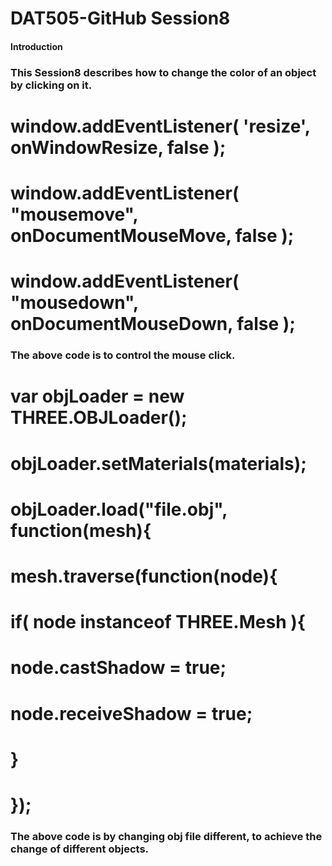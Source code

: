 # DAT505-GitHub Session8
#### Introduction
### This Session8 describes how to change the color of an object by clicking on it.
#  window.addEventListener( 'resize', onWindowResize, false );
#  window.addEventListener( "mousemove", onDocumentMouseMove, false );
#  window.addEventListener( "mousedown", onDocumentMouseDown, false );
### The above code is to control the mouse click.

#  var objLoader = new THREE.OBJLoader();
#  objLoader.setMaterials(materials);
#    objLoader.load("file.obj", function(mesh){
#      mesh.traverse(function(node){
#        if( node instanceof THREE.Mesh ){
#          node.castShadow = true;
#          node.receiveShadow = true;
#      }
#      });
### The above code is by changing obj file different, to achieve the change of different objects.
